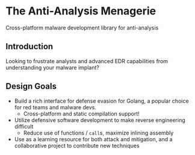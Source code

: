 # The Anti-Analysis Menagerie

Cross-platform malware development library for anti-analysis

## Introduction

Looking to frustrate analysts and advanced EDR capabilities from understanding your malware implant?

## Design Goals

* Build a rich interface for defense evasion for Golang, a popular choice for red teams and malware devs.
    * Cross-platform and static compilation support!
* Utilize defensive software development to make reverse engineering difficult
    * Reduce use of functions / `call`s, maximize inlining assembly
* Use as a learning resource for both attack and mitigation, and a collaborative project to contribute 
new techniques
